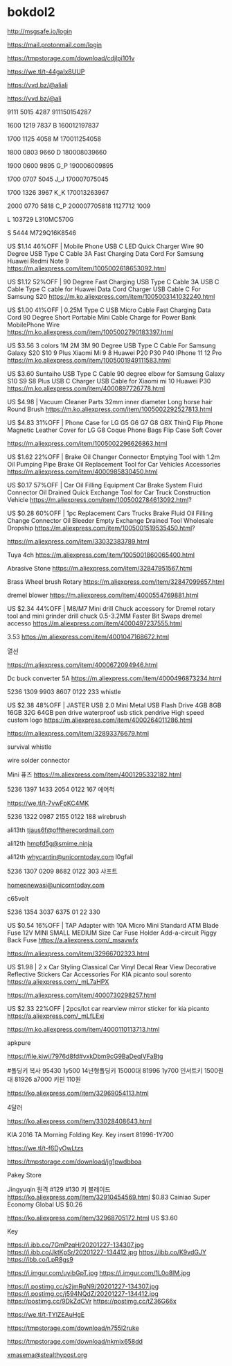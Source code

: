 # bokdol2


http://msgsafe.io/login

https://mail.protonmail.com/login



https://tmpstorage.com/download/cdjlpi101v


https://we.tl/t-44gaIx8UUP







https://vvd.bz/@aliali

https://vvd.bz/@ali


9111 5015 4287
911150154287

1600 1219 7837
B
160012197837

1700 1125 4058
M
170011254058

1800 0803 9660
D
180008039660

1900 0600 9895
G_P
190006009895

1700 0707 5045
J_J
170007075045

1700 1326 3967
K_K
170013263967

2000 0770 5818
C_P
200007705818
1127712
1009

L
103729
L310MC570G

S
5444
M729Q16K8546




US $1.14  46%OFF | Mobile Phone USB C LED Quick Charger Wire 90 Degree USB Type C Cable 3A Fast Charging Data Cord For Samsung Huawei Redmi Note 9
https://m.aliexpress.com/item/1005002618653092.html

US $1.12  52%OFF | 90 Degree Fast Charging USB Type C Cable 3A USB C Cable Type C cable for Huawei Data Cord Charger USB Cable C For Samsung S20
https://m.ko.aliexpress.com/item/1005003141032240.html


US $1.00  41%OFF | 0.25M Type C USB Micro Cable Fast Charging Data Cord 90 Degree Short Portable Mini Cable Charge for Power Bank MobilePhone Wire
https://m.ko.aliexpress.com/item/1005002790183397.html


US $3.56
3 colors 1M 2M 3M 90 Degree USB Type C Cable For Samsung Galaxy S20 S10 9 Plus Xiaomi Mi 9 8 Huawei P20 P30 P40 IPhone 11 12 Pro
https://m.ko.aliexpress.com/item/1005001949111583.html


US $3.60
Suntaiho USB Type C Cable 90 degree elbow for Samsung Galaxy S10 S9 S8 Plus USB C Charger USB Cable for Xiaomi mi 10 Huawei P30
https://m.ko.aliexpress.com/item/4000897726778.html








US $4.98 | Vacuum Cleaner Parts 32mm inner diameter Long horse hair Round Brush
https://m.ko.aliexpress.com/item/1005002292527813.html












US $4.83  31%OFF | Phone Case for LG G5 G6 G7 G8 G8X ThinQ Flip Phone Magnetic Leather Cover for LG G8 Coque Phone Bags Flip Case Soft Cover

https://m.aliexpress.com/item/1005002296626863.html






US $1.62  22%OFF | Brake Oil Changer Connector Emptying Tool with 1.2m Oil Pumping Pipe Brake Oil Replacement Tool for Car Vehicles Accessories
https://m.aliexpress.com/item/4000985830450.html


US $0.17  57%OFF | Car Oil Filling Equipment Car Brake System Fluid Connector Oil Drained Quick Exchange Tool for Car Truck Construction Vehicle
https://m.aliexpress.com/item/1005002784613092.html?


US $0.28  60%OFF | 1pc Replacement Cars Trucks Brake Fluid Oil Filling Change  Connector Oil Bleeder Empty Exchange Drained Tool Wholesale Dropship
https://m.aliexpress.com/item/1005001519535450.html?














https://m.aliexpress.com/item/33032383789.html









Tuya 4ch
https://m.aliexpress.com/item/1005001860065400.html



Abrasive Stone 
https://m.aliexpress.com/item/32847951567.html

Brass Wheel brush Rotary 
https://m.aliexpress.com/item/32847099657.html






dremel blower
https://m.aliexpress.com/item/4000554769881.html

US $2.34  44%OFF | M8/M7  Mini drill Chuck accessory for Dremel rotary tool and mini grinder drill chuck  0.5-3.2MM Faster Bit Swaps dremel accesso
https://m.aliexpress.com/item/4000497237555.html

3.53
https://m.aliexpress.com/item/4001047168672.html


열선

https://m.aliexpress.com/item/4000672094946.html

Dc buck converter 5A
https://m.aliexpress.com/item/4000496873234.html



5236 1309 9903 8607 0122 233 whistle


US $2.38  48%OFF | JASTER USB 2.0 Mini Metal USB Flash Drive  4GB 8GB 16GB 32G 64GB pen drive waterproof usb stick pendrive High speed custom logo
https://m.aliexpress.com/item/4000264011286.html

https://m.aliexpress.com/item/32893376679.html

survival whistle

wire solder connector





Mini 퓨즈
https://m.aliexpress.com/item/4001295332182.html

5236 1397 1433 2054 0122 167 에어척











https://we.tl/t-7vwFpKC4MK


5236 1322 0987 2155 0122 188 wirebrush

ali13th
tjaus6f@offtherecordmail.com















ali12th
hmpfd5g@smime.ninja

ali12th
whycantin@unicorntoday.com
l0gfail



5236 1307 0209 8682 0122 303 샤프트










homepnewasi@unicorntoday.com


c65volt


5236 1354 3037 6375
01 22 330




US $0.54  16%OFF | TAP Adapter with 10A Micro Mini Standard ATM Blade Fuse 12V MINI SMALL MEDIUM Size Car Fuse Holder Add-a-circuit Piggy Back Fuse
https://a.aliexpress.com/_msavwfx

https://m.aliexpress.com/item/32966702323.html



US $1.98 | 2 x Car Styling Classical Car Vinyl Decal Rear View Decorative Reflective Stickers Car Accessories For KIA picanto soul sorento
https://a.aliexpress.com/_mL7aHPX

https://m.aliexpress.com/item/4000730298257.html



US $2.33  22%OFF | 2pcs/lot car rearview mirror sticker for kia picanto
https://a.aliexpress.com/_mLfLExj

https://m.ko.aliexpress.com/item/4000110113713.html






apkpure

https://file.kiwi/7976d8fd#vxkDbm9cG9BaDeqIVFaBtg





#폴딩키 복사
95430 1y500 14년형폴딩키 15000대
81996 1y700 인서트키 1500원대
81926 a7000 키핀 110원



https://ko.aliexpress.com/item/32969054113.html

4달러

https://ko.aliexpress.com/item/33028408643.html






KIA 2016 TA Morning Folding Key. Key insert 81996-1Y700

https://we.tl/t-f6DyOwLtzs

https://tmpstorage.com/download/jg1pwdbboa



Pakey Store

Jingyuqin 원격 #129 #130 키 블레이드 
https://ko.aliexpress.com/item/32910454569.html
$0.83
Cainiao Super Economy Global US $0.26

https://ko.aliexpress.com/item/32968705172.html
US $3.60













Key


https://i.ibb.co/7GmPzqH/20201227-134307.jpg
https://i.ibb.co/JktKpSr/20201227-134412.jpg
https://ibb.co/K9vdGJY
https://ibb.co/LpR8gs9


https://i.imgur.com/uyibGpT.jpg
https://i.imgur.com/1L0o8lM.jpg


https://i.postimg.cc/s2jmRgN9/20201227-134307.jpg
https://i.postimg.cc/j594NQdZ/20201227-134412.jpg
https://postimg.cc/9DkZdCVr
https://postimg.cc/tZ36G66x


https://we.tl/t-TYlZEAuHgE

https://tmpstorage.com/download/n755l2ruke

https://tmpstorage.com/download/nkmix658dd

xmasema@stealthypost.org

